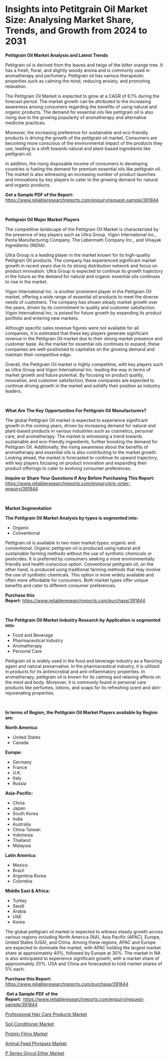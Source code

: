 <p><h1>Insights into Petitgrain Oil Market Size: Analysing Market Share, Trends, and Growth from 2024 to 2031</h1></p><p><strong>Petitgrain Oil Market Analysis and Latest Trends</strong></p>
<p><p>Petitgrain oil is derived from the leaves and twigs of the bitter orange tree. It has a fresh, floral, and slightly woody aroma and is commonly used in aromatherapy and perfumery. Petitgrain oil has various therapeutic properties such as calming the mind, reducing anxiety, and promoting relaxation.</p><p>The Petitgrain Oil Market is expected to grow at a CAGR of 6.1% during the forecast period. The market growth can be attributed to the increasing awareness among consumers regarding the benefits of using natural and organic products. The demand for essential oils like petitgrain oil is also rising due to the growing popularity of aromatherapy and alternative medicine practices.</p><p>Moreover, the increasing preference for sustainable and eco-friendly products is driving the growth of the petitgrain oil market. Consumers are becoming more conscious of the environmental impact of the products they use, leading to a shift towards natural and plant-based ingredients like petitgrain oil.</p><p>In addition, the rising disposable income of consumers in developing countries is fueling the demand for premium essential oils like petitgrain oil. The market is also witnessing an increasing number of product launches and innovations by key players to cater to the growing demand for natural and organic products.</p></p>
<p><strong>Get a Sample PDF of the Report:&nbsp;</strong> <a href="https://www.reliableresearchreports.com/enquiry/request-sample/391844">https://www.reliableresearchreports.com/enquiry/request-sample/391844</a></p>
<p>&nbsp;</p>
<p><strong>Petitgrain Oil Major Market Players</strong></p>
<p><p>The competitive landscape of the Petitgrain Oil Market is characterized by the presence of key players such as Ultra Group, Vigon International Inc., Penta Manufacturing Company, The Lebermath Company Inc., and Vinayak Ingredients (INDIA).</p><p>Ultra Group is a leading player in the market known for its high-quality Petitgrain Oil products. The company has experienced significant market growth in recent years due to its strong distribution network and focus on product innovation. Ultra Group is expected to continue its growth trajectory in the future as the demand for natural and organic essential oils continues to rise in the market.</p><p>Vigon International Inc. is another prominent player in the Petitgrain Oil market, offering a wide range of essential oil products to meet the diverse needs of customers. The company has shown steady market growth over the years, driven by its commitment to quality and customer satisfaction. Vigon International Inc. is poised for future growth by expanding its product portfolio and entering new markets.</p><p>Although specific sales revenue figures were not available for all companies, it is estimated that these key players generate significant revenue in the Petitgrain Oil market due to their strong market presence and customer base. As the market for essential oils continues to expand, these companies are well-positioned to capitalize on the growing demand and maintain their competitive edge.</p><p>Overall, the Petitgrain Oil market is highly competitive, with key players such as Ultra Group and Vigon International Inc. leading the way in terms of market growth and future potential. By focusing on product quality, innovation, and customer satisfaction, these companies are expected to continue driving growth in the market and solidify their position as industry leaders.</p></p>
<p>&nbsp;</p>
<p><strong>What Are The Key Opportunities For Petitgrain Oil Manufacturers?</strong></p>
<p><p>The global Petitgrain Oil market is expected to experience significant growth in the coming years, driven by increasing demand for natural and plant-based products in various industries such as cosmetics, personal care, and aromatherapy. The market is witnessing a trend towards sustainable and eco-friendly ingredients, further boosting the demand for Petitgrain Oil. Additionally, the rising awareness about the benefits of aromatherapy and essential oils is also contributing to the market growth. Looking ahead, the market is forecasted to continue its upward trajectory, with key players focusing on product innovation and expanding their product offerings to cater to evolving consumer preferences.</p></p>
<p><strong>Inquire or Share Your Questions If Any Before Purchasing This Report:</strong> <a href="https://www.reliableresearchreports.com/enquiry/pre-order-enquiry/391844">https://www.reliableresearchreports.com/enquiry/pre-order-enquiry/391844</a></p>
<p>&nbsp;</p>
<p><strong>Market Segmentation</strong></p>
<p><strong>The Petitgrain Oil Market Analysis by types is segmented into:</strong></p>
<p><ul><li>Organic</li><li>Conventional</li></ul></p>
<p><p>Petitgrain oil is available in two main market types: organic and conventional. Organic petitgrain oil is produced using natural and sustainable farming methods without the use of synthetic chemicals or pesticides. It is preferred by consumers seeking a more environmentally friendly and health-conscious option. Conventional petitgrain oil, on the other hand, is produced using traditional farming methods that may involve the use of synthetic chemicals. This option is more widely available and often more affordable for consumers. Both market types offer unique benefits and cater to different consumer preferences.</p></p>
<p><strong>Purchase this Report:&nbsp;</strong><a href="https://www.reliableresearchreports.com/purchase/391844">https://www.reliableresearchreports.com/purchase/391844</a></p>
<p>&nbsp;</p>
<p><strong>The Petitgrain Oil Market Industry Research by Application is segmented into:</strong></p>
<p><ul><li>Food and Beverage</li><li>Pharmaceutical Industry</li><li>Aromatherapy</li><li>Personal Care</li></ul></p>
<p><p>Petitgrain oil is widely used in the food and beverage industry as a flavoring agent and natural preservative. In the pharmaceutical industry, it is utilized in products for its antimicrobial and anti-inflammatory properties. In aromatherapy, petitgrain oil is known for its calming and relaxing effects on the mind and body. Moreover, it is commonly found in personal care products like perfumes, lotions, and soaps for its refreshing scent and skin-rejuvenating properties.</p></p>
<p>&nbsp;</p>
<p><strong>In terms of Region, the Petitgrain Oil Market Players available by Region are:</strong></p>
<p>
    <p> <strong> North America: </strong>
        <ul>
            <li>United States</li>
            <li>Canada</li>
        </ul>
        </p> 
    <p> <strong> Europe: </strong>
        <ul>
            <li>Germany</li>
            <li>France</li>
            <li>U.K.</li>
            <li>Italy</li>
            <li>Russia</li>
        </ul>
        </p> 
    <p> <strong> Asia-Pacific: </strong>
        <ul>
            <li>China</li>
            <li>Japan</li>
            <li>South Korea</li>
            <li>India</li>
            <li>Australia</li>
            <li>China Taiwan</li>
            <li>Indonesia</li>
            <li>Thailand</li>
            <li>Malaysia</li>
        </ul>
        </p> 
    <p> <strong> Latin America: </strong>
        <ul>
            <li>Mexico</li>
            <li>Brazil</li>
            <li>Argentina Korea</li>
            <li>Colombia</li>
        </ul>
        </p> 
    <p> <strong> Middle East & Africa: </strong>
        <ul>
            <li>Turkey</li>
            <li>Saudi</li>
            <li>Arabia</li>
            <li>UAE</li>
            <li>Korea</li>
        </ul>
    </p>
    </p>
<p><p>The global petitgrain oil market is expected to witness steady growth across various regions including North America (NA), Asia Pacific (APAC), Europe, United States (USA), and China. Among these regions, APAC and Europe are expected to dominate the market, with APAC holding the largest market share at approximately 40%, followed by Europe at 30%. The market in NA is also anticipated to experience significant growth, with a market share of approximately 20%. USA and China are forecasted to hold market shares of 5% each.</p></p>
<p><strong>Purchase this Report: </strong><a href="https://www.reliableresearchreports.com/purchase/391844">https://www.reliableresearchreports.com/purchase/391844</a></p>
<p>&nbsp;<strong>Get a Sample PDF of the Report:&nbsp;&nbsp;</strong><a href="https://www.reliableresearchreports.com/enquiry/request-sample/391844">https://www.reliableresearchreports.com/enquiry/request-sample/391844</a></p>
<p><strong></strong></p>
<p><p><a href="https://view.publitas.com/reportprime-1/professional-hair-care-products-market-size-reflecting-a-forecast-till-2031-market-by-type-by-application-and-by-geography/">Professional Hair Care Products Market</a></p><p><a href="https://noble-drawer-34c.notion.site/Soil-Conditioner-Market-Size-Growth-Outlook-from-2024-to-2031-projecting-at-Market-s-Trends-Analys-987ad0bbaf0547bfa1797630bd524092">Soil Conditioner Market</a></p><p><a href="https://view.publitas.com/reportprime-1/protein-films-market-research-report-provides-thorough-industry-overview-which-offers-an-in-depth-analysis-of-product-trends-and-new-market-divisions/">Protein Films Market</a></p><p><a href="https://iodized-pantydraco-05c.notion.site/Animal-Feed-Phytases-Market-Size-and-Growth-Market-Segmentation-Regional-and-Country-Breakdowns-a-65bebd3a389e4dada2a64a49bcfd31d5">Animal Feed Phytases Market</a></p><p><a href="https://three-jumbo-f6d.notion.site/P-Series-Glycol-Ether-Market-Research-Report-Provides-Critical-Insights-that-can-help-Shape-Business-ebde2b01dc7a42a9b4db8395c93baaa6">P Series Glycol Ether Market</a></p></p>